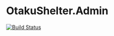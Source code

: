 # OtakuShelter.Admin
[![Build Status](https://travis-ci.com/otaku-shelter-team/OtakuShelter.Admin.svg?branch=master)](https://travis-ci.com/otaku-shelter-team/OtakuShelter.Admin)
